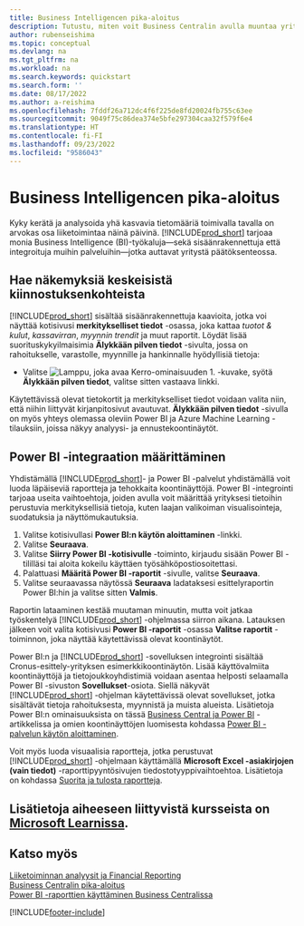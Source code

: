 ```yaml
---
title: Business Intelligencen pika-aloitus
description: Tutustu, miten voit Business Centralin avulla muuntaa yrityksen tiedot toimintakelpoisiksi merkityksellisiksi tiedoiksi liiketoimintatietojen raporttien ja koontinäyttöjen avulla.
author: rubenseishima
ms.topic: conceptual
ms.devlang: na
ms.tgt_pltfrm: na
ms.workload: na
ms.search.keywords: quickstart
ms.search.form: ''
ms.date: 08/17/2022
ms.author: a-reishima
ms.openlocfilehash: 7fddf26a712dc4f6f225de8fd20024fb755c63ee
ms.sourcegitcommit: 9049f75c86dea374e5bfe297304caa32f579f6e4
ms.translationtype: HT
ms.contentlocale: fi-FI
ms.lasthandoff: 09/23/2022
ms.locfileid: "9586043"
---
```

# <a name="business-intelligence-quick-start"></a>Business Intelligencen pika-aloitus

Kyky kerätä ja analysoida yhä kasvavia tietomääriä toimivalla tavalla on arvokas osa liiketoimintaa näinä päivinä. [!INCLUDE[prod_short](includes/prod_short.md)] tarjoaa monia Business Intelligence (BI)-työkaluja&mdash;sekä sisäänrakennettuja että integroituja muihin palveluihin&mdash;jotka auttavat yritystä päätöksenteossa.

## <a name="get-insights-on-your-key-points-of-interest"></a>Hae näkemyksiä keskeisistä kiinnostuksenkohteista

[!INCLUDE[prod_short](includes/prod_short.md)] sisältää sisäänrakennettuja kaavioita, jotka voi näyttää kotisivusi **merkitykselliset tiedot** -osassa, joka kattaa *tuotot & kulut*, *kassavirran*, *myynnin trendit* ja muut raportit. Löydät lisää suorituskykyilmaisimia **Älykkään pilven tiedot** -sivulta, jossa on rahoitukselle, varastolle, myynnille ja hankinnalle hyödyllisiä tietoja:

* Valitse ![Lamppu, joka avaa Kerro-ominaisuuden 1.](media/ui-search/search_small.png "Kerro, mitä haluat tehdä") -kuvake, syötä **Älykkään pilven tiedot**, valitse sitten vastaava linkki.

Käytettävissä olevat tietokortit ja merkitykselliset tiedot voidaan valita niin, että niihin liittyvät kirjanpitosivut avautuvat. **Älykkään pilven tiedot** -sivulla on myös yhteys olemassa oleviin Power BI ja Azure Machine Learning -tilauksiin, joissa näkyy analyysi- ja ennustekoontinäytöt.

## <a name="set-up-power-bi-integration"></a>Power BI -integraation määrittäminen

Yhdistämällä [!INCLUDE[prod_short](includes/prod_short.md)]- ja Power BI -palvelut yhdistämällä voit luoda läpäiseviä raportteja ja tehokkaita koontinäyttöjä. Power BI -integrointi tarjoaa useita vaihtoehtoja, joiden avulla voit määrittää yrityksesi tietoihin perustuvia merkityksellisiä tietoja, kuten laajan valikoiman visualisointeja, suodatuksia ja näyttömukautuksia.

1. Valitse kotisivullasi **Power BI:n käytön aloittaminen** -linkki.
2. Valitse **Seuraava**.
3. Valitse **Siirry Power BI -kotisivulle** -toiminto, kirjaudu sisään Power BI -tililläsi tai aloita kokeilu käyttäen työsähköpostiosoitettasi.
4. Palattuasi **Määritä Power BI -raportit** -sivulle, valitse **Seuraava**.
5. Valitse seuraavassa näytössä **Seuraava** ladataksesi esittelyraportin Power BI:hin ja valitse sitten **Valmis**.

Raportin lataaminen kestää muutaman minuutin, mutta voit jatkaa työskentelyä [!INCLUDE[prod_short](includes/prod_short.md)] -ohjelmassa siirron aikana. Latauksen jälkeen voit valita kotisivusi **Power BI -raportit** -osassa **Valitse raportit** -toiminnon, joka näyttää käytettävissä olevat koontinäytöt.

Power BI:n ja [!INCLUDE[prod_short](includes/prod_short.md)] -sovelluksen integrointi sisältää Cronus-esittely-yrityksen esimerkkikoontinäytön. Lisää käyttövalmiita koontinäyttöjä ja tietojoukkoyhdistimiä voidaan asentaa helposti selaamalla Power BI -sivuston **Sovellukset**-osiota. Siellä näkyvät [!INCLUDE[prod_short](includes/prod_short.md)] -ohjelman käytettävissä olevat sovellukset, jotka sisältävät tietoja rahoituksesta, myynnistä ja muista alueista. Lisätietoja Power BI:n ominaisuuksista on tässä [Business Central ja Power BI](admin-powerbi.md) -artikkelissa ja omien koontinäyttöjen luomisesta kohdassa [Power BI -palvelun käytön aloittaminen](/power-bi/fundamentals/service-get-started).

Voit myös luoda visuaalisia raportteja, jotka perustuvat [!INCLUDE[prod_short](includes/prod_short.md)] -ohjelmaan käyttämällä **Microsoft Excel -asiakirjojen (vain tiedot)** -raporttipyyntösivujen tiedostotyyppivaihtoehtoa. Lisätietoja on kohdassa [Suorita ja tulosta raportteja](ui-work-report.md).

## <a name="see-related-training-at-microsoft-learn"></a>Lisätietoja aiheeseen liittyvistä kursseista on [Microsoft Learnissa](/learn/paths/use-power-bi).

## <a name="see-also"></a>Katso myös

[Liiketoiminnan analyysit ja Financial Reporting](bi.md)  
[Business Centralin pika-aloitus](quick-start-business-central.md)  
[Power BI -raporttien käyttäminen Business Centralissa](across-working-with-powerbi.md)  

[!INCLUDE[footer-include](includes/footer-banner.md)]
